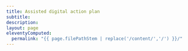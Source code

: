 ```yaml
---
title: Assisted digital action plan
subtitle:
description:
layout: page
eleventyComputed:
  permalink: "{{ page.filePathStem | replace('/content/','/') }}/"
---
```

